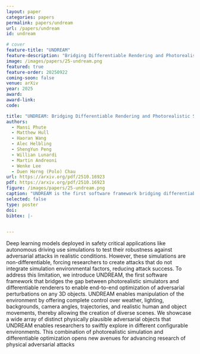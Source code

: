 ```yaml
---
layout: paper
categories: papers
permalink: papers/undream
url: /papers/undream
id: undream

# cover
feature-title: "UNDREAM"
feature-description: "Bridging Differentiable Rendering and Photorealistic Simulation for End-to-end Adversarial Attacks"
image: /images/papers/25-undream.png
featured: true
feature-order: 20250922
coming-soon: false
venue: arXiv
year: 2025
award: 
award-link:
code:

title: "UNDREAM: Bridging Differentiable Rendering and Photorealistic Simulation for End-to-end Adversarial Attacks"
authors:
  - Mansi Phute
  - Matthew Hull
  - Haoran Wang
  - Alec Helbling
  - ShengYun Peng 
  - Willian Lunardi 
  - Martin Andreoni 
  - Wenke Lee
  - Duen Horng (Polo) Chau
url: https://arxiv.org/pdf/2510.16923
pdf: https://arxiv.org/pdf/2510.16923
figure: /images/papers/25-undream.png
caption: "UNDREAM is the first software framework bridging differentiable rendering and photorealistic simulation to enable end-to-end adversarial attacks. Users can create diverse environments by controlling environmental conditions, add and configure custom 3D objects and execute adversarial attacks that faithfully follow threat model."
selected: false
type: poster
doi: 
bibtex: |-
  

---
```


Deep learning models deployed in safety critical applications like autonomous driving use simulations to test their robustness against adversarial attacks in realistic conditions. 
However, these simulations are non-differentiable, forcing researchers to create attacks that do not integrate simulation environmental factors, reducing attack success. 
To address this limitation, we introduce UNDREAM, the first software framework that bridges the gap between photorealistic simulators and differentiable renderers to enable end-to-end optimization of adversarial perturbations on any 3D objects.
UNDREAM enables manipulation of the environment by offering complete control over weather, lighting, backgrounds, camera angles, trajectories, and realistic human and object movements, thereby allowing the creation of diverse scenes.
We showcase a wide array of distinct physically plausible adversarial objects that UNDREAM enables researchers to swiftly explore in different configurable environments. 
This combination of photorealistic simulation and differentiable optimization opens new avenues for advancing research of physical adversarial attacks